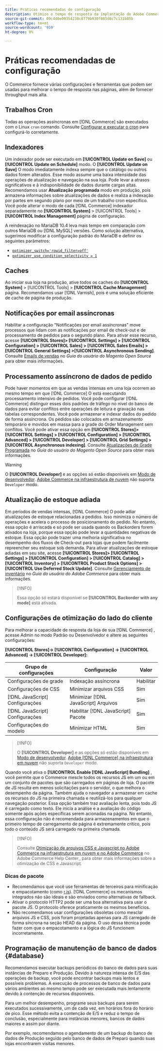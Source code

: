```yaml
---
title: Práticas recomendadas de configuração
description: Otimize o tempo de resposta da implantação do Adobe Commerce ou Magento Open Source usando essas práticas recomendadas.
source-git-commit: 09c4d0e09354230c8779b930f085d8c7c131b85b
workflow-type: tm+mt
source-wordcount: '959'
ht-degree: 0%

---
```



# Práticas recomendadas de configuração

O Commerce fornece várias configurações e ferramentas que podem ser usadas para melhorar o tempo de resposta nas páginas, além de fornecer throughput mais alta.

## Trabalhos Cron

Todas as operações assíncronas em [!DNL Commerce] são executados com o Linux `cron` comando. Consulte [Configurar e executar o cron](https://devdocs.magento.com/guides/v2.4/config-guide/cli/config-cli-subcommands-cron.html) para configurá-lo corretamente.

## Indexadores

Um indexador pode ser executado em **[!UICONTROL Update on Save]** ou **[!UICONTROL Update on Schedule]** modo. O **[!UICONTROL Update on Save]** O modo imediatamente indexa sempre que o catálogo ou outros dados forem alterados. Esse modo assume uma baixa intensidade das operações de atualização e navegação na sua loja. Pode levar a atrasos significativos e à indisponibilidade de dados durante cargas altas. Recomendamos usar **Atualização programada** modo em produção, pois armazena informações sobre atualizações de dados e realiza a indexação por partes em segundo plano por meio de um trabalho cron específico. Você pode alterar o modo de cada [!DNL Commerce] indexador separadamente no  **[!UICONTROL System]** > [!UICONTROL Tools] > **[!UICONTROL Index Management]** página de configuração.

A reindexação no MariaDB 10.4 leva mais tempo em comparação com outros MariaDB ou [!DNL MySQL] versões. Como solução alternativa, sugerimos modificar a configuração padrão do MariaDB e definir os seguintes parâmetros:

* [`optimizer_switch='rowid_filter=off'`](https://mariadb.com/kb/en/optimizer-switch/)
* [`optimizer_use_condition_selectivity = 1`](https://mariadb.com/products/skysql/docs/reference/es/system-variables/optimizer_use_condition_selectivity/)

## Caches

Ao iniciar sua loja na produção, ative todos os caches do **[!UICONTROL System]** > [!UICONTROL Tools] > **[!UICONTROL Cache Management]** página. Recomendamos usar [!DNL Varnish], pois é uma solução eficiente de cache de página de produção.

## Notificações por email assíncronas

Habilitar a configuração &quot;Notificações por email assíncronas&quot; move processos que lidam com as notificações por email de check-out e de processamento de pedidos para o segundo plano. Para ativar esse recurso, acesse **[!UICONTROL Stores]> [!UICONTROL Settings] > [!UICONTROL Configuration] > [!UICONTROL Sales] > [!UICONTROL Sales Emails] > [!UICONTROL General Settings] >[!UICONTROL Asynchronous Sending]**. Consulte [Emails de vendas](https://docs.magento.com/user-guide/configuration/sales/sales-emails.html) no _Guia do usuário do Magento Open Source_ para obter mais informações.

## Processamento assíncrono de dados de pedido

Pode haver momentos em que as vendas intensas em uma loja ocorrem ao mesmo tempo em que [!DNL Commerce] O está executando processamento intensivo de pedidos. Você pode configurar [!DNL Commerce] distinguir esses dois padrões de tráfego no nível do banco de dados para evitar conflitos entre operações de leitura e gravação nas tabelas correspondentes. Você pode armazenar e indexar dados do pedido de forma assíncrona. Os pedidos são colocados em armazenamento temporário e movidos em massa para a grade do Order Management sem conflitos. Você pode ativar essa opção em **[!UICONTROL Stores]> [!UICONTROL Settings] > [!UICONTROL Configuration] > [!UICONTROL Advanced] > [!UICONTROL Developer] > [!UICONTROL Grid Settings] >[!UICONTROL Asynchronous indexing]**. Consulte [Atualizações de Grade Programada](https://docs.magento.com/user-guide/sales/order-grid-updates-schedule.html) no _Guia do usuário do Magento Open Source_ para obter mais informações.

>[!WARNING]
>
>O **[!UICONTROL Developer]** e as opções só estão disponíveis em [Modo de desenvolvedor](https://devdocs.magento.com/guides/v2.4/config-guide/cli/config-cli-subcommands-mode.html). [Adobe Commerce na infraestrutura de nuvem](https://devdocs.magento.com/cloud/requirements/cloud-requirements.html#cloud-req-test) não suporta `Developer` modo.

## Atualização de estoque adiada

Em períodos de vendas intensas, [!DNL Commerce] O pode adiar atualizações de estoque relacionadas a pedidos. Isso minimiza o número de operações e acelera o processo de posicionamento do pedido. No entanto, essa opção é arriscada e só pode ser usada quando os Backorders forem ativados na loja, porque essa opção pode levar a quantidades negativas de estoque. Essa opção pode trazer uma melhoria significativa no desempenho dos fluxos de Check-out para lojas que podem facilmente repreencher seu estoque sob demanda. Para ativar atualizações de estoque adiadas em seu site, acesse **[!UICONTROL Stores]> [!UICONTROL Settings] > [!UICONTROL Configuration] > [!UICONTROL Catalog] > [!UICONTROL Inventory] > [!UICONTROL Product Stock Options] >[!UICONTROL Use Deferred Stock Update]**. Consulte [Gerenciamento de inventário](https://docs.magento.com/user-guide/catalog/inventory.html) no _Guia do usuário do Adobe Commerce_ para obter mais informações.

>[!INFO]
>
>Essa opção só estará disponível se **[!UICONTROL Backorder with any mode]** está ativada.

## Configurações de otimização do lado do cliente

Para melhorar a capacidade de resposta da loja de sua [!DNL Commerce] , acesse Admin no modo Padrão ou Desenvolvedor e altere as seguintes configurações:

**[!UICONTROL Stores]-> [!UICONTROL Configuration] -> [!UICONTROL Advanced] -> [!UICONTROL Developer]:**

| Grupo de configurações | Configuração | Valor |
| ------------------- | -------------------------- | ------ |
| Configurações de grade | Indexação assíncrona | Habilitar |
| Configurações de CSS | Minimizar arquivos CSS | Sim |
| [!DNL JavaScript] Configurações | Minimizar [!DNL JavaScript] Arquivos | Sim |
| [!DNL JavaScript] Configurações | Habilitar [!DNL JavaScript] Pacote | Sim |
| Configurações do modelo | Minimizar HTML | Sim |

>[!INFO]
>
>O **[!UICONTROL Developer]** e as opções só estão disponíveis em [Modo de desenvolvedor](https://devdocs.magento.com/guides/v2.4/config-guide/cli/config-cli-subcommands-mode.html). [Adobe [!DNL Commerce] na infraestrutura em nuvem](https://devdocs.magento.com/cloud/requirements/cloud-requirements.html#cloud-req-test) não suporta `Developer` modo.

Quando você ativa o **[!UICONTROL Enable [!DNL JavaScript] Bundling]** , você permite que o Commerce mescle todos os recursos JS em um ou em um conjunto de pacotes que são carregados em páginas de loja. O pacote de JS resulta em menos solicitações para o servidor, o que melhora o desempenho da página. Também ajuda o navegador a armazenar em cache os recursos do JS na primeira chamada e reutilizá-los para qualquer navegação posterior. Essa opção também traz avaliação lenta, pois todo JS é carregado como texto. Ele inicia a análise e a avaliação do código somente após ações específicas serem acionadas na página. No entanto, essa configuração não é recomendada para armazenamentos em que o primeiro tempo de carregamento de página é extremamente crítico, pois todo o conteúdo JS será carregado na primeira chamada.

>[!INFO]
>
>Consulte [Otimização de arquivos CSS e Javascript no Adobe Commerce na infraestrutura em nuvem e no Adobe Commerce](https://support.magento.com/hc/en-us/articles/360044482152) no Adobe Commerce Help Center_ para obter mais informações sobre a otimização de CSS e Javascript.

### Dicas de pacote

* Recomendamos que você use ferramentas de terceiros para minificação e empacotamento (como [r.js](http://requirejs.org/)). [!DNL Commerce] os mecanismos integrados não são ideais e são enviados como alternativas de fallback.
* Ativar o protocolo HTTP2 pode ser uma boa alternativa para usar o pacote JS. O protocolo oferece praticamente os mesmos benefícios.
* Não recomendamos usar configurações obsoletas como mesclar arquivos JS e CSS, pois foram projetadas apenas para JS carregado de forma síncrona na seção HEAD da página. O uso dessa técnica pode fazer com que o empacotamento e a lógica do JS funcionem incorretamente.

## Programação de manutenção de banco de dados {#database}

Recomendamos executar backups periódicos do banco de dados para suas instâncias de Preparo e Produção. Devido à natureza intensa de E/S das operações de backup, você pode encontrar backups mais lentos e possíveis problemas. A execução de processos de banco de dados para vários ambientes ao mesmo tempo pode ser executada mais lentamente devido à contenção de recursos disponíveis.

Para um melhor desempenho, programe seus backups para serem executados sucessivamente, um de cada vez, em horários fora do horário de pico. Esse método evita a contenção de E/S e reduz o tempo de conclusão, especialmente para instâncias menores, bancos de dados maiores e assim por diante.

Por exemplo, recomendamos o agendamento de um backup do banco de dados de Produção seguido pelo banco de dados de Preparo quando suas lojas encontrarem visitas menores.
